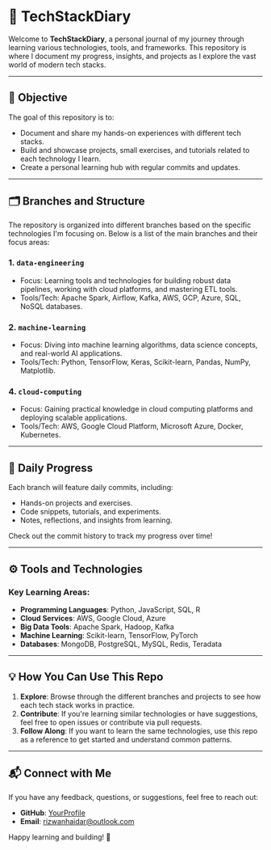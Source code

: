 # 📝 TechStackDiary

Welcome to **TechStackDiary**, a personal journal of my journey through learning various technologies, tools, and frameworks. This repository is where I document my progress, insights, and projects as I explore the vast world of modern tech stacks.

---

## 🚀 Objective

The goal of this repository is to:
- Document and share my hands-on experiences with different tech stacks.
- Build and showcase projects, small exercises, and tutorials related to each technology I learn.
- Create a personal learning hub with regular commits and updates.

---

## 🗂️ Branches and Structure

The repository is organized into different branches based on the specific technologies I'm focusing on. Below is a list of the main branches and their focus areas:

### 1. **`data-engineering`**
   - Focus: Learning tools and technologies for building robust data pipelines, working with cloud platforms, and mastering ETL tools.
   - Tools/Tech: Apache Spark, Airflow, Kafka, AWS, GCP, Azure, SQL, NoSQL databases.

### 2. **`machine-learning`**
   - Focus: Diving into machine learning algorithms, data science concepts, and real-world AI applications.
   - Tools/Tech: Python, TensorFlow, Keras, Scikit-learn, Pandas, NumPy, Matplotlib.

### 4. **`cloud-computing`**
   - Focus: Gaining practical knowledge in cloud computing platforms and deploying scalable applications.
   - Tools/Tech: AWS, Google Cloud Platform, Microsoft Azure, Docker, Kubernetes.

---

## 📅 Daily Progress

Each branch will feature daily commits, including:
- Hands-on projects and exercises.
- Code snippets, tutorials, and experiments.
- Notes, reflections, and insights from learning.

Check out the commit history to track my progress over time!

---

## ⚙️ Tools and Technologies

### Key Learning Areas:
- **Programming Languages**: Python, JavaScript, SQL, R
- **Cloud Services**: AWS, Google Cloud, Azure
- **Big Data Tools**: Apache Spark, Hadoop, Kafka
- **Machine Learning**: Scikit-learn, TensorFlow, PyTorch
- **Databases**: MongoDB, PostgreSQL, MySQL, Redis, Teradata

---

## 💡 How You Can Use This Repo

1. **Explore**: Browse through the different branches and projects to see how each tech stack works in practice.
2. **Contribute**: If you're learning similar technologies or have suggestions, feel free to open issues or contribute via pull requests.
3. **Follow Along**: If you want to learn the same technologies, use this repo as a reference to get started and understand common patterns.

---

## 📬 Connect with Me

If you have any feedback, questions, or suggestions, feel free to reach out:
- **GitHub**: [YourProfile](https://github.com/rizwanhaidar/)
- **Email**: rizwanhaidar@outlook.com

Happy learning and building! 🎉
